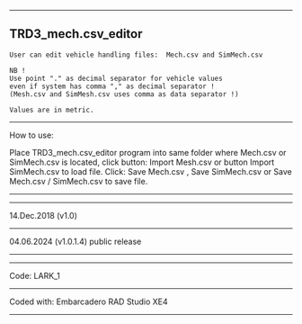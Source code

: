 ----------------------------------------------------------------------------------------
TRD3_mech.csv_editor
----------------------------------------------------------------------------------------


	User can edit vehicle handling files:  Mech.csv and SimMech.csv

	NB ! 
	Use point "." as decimal separator for vehicle values 
	even if system has comma "," as decimal separator !
	(Mesh.csv and SimMesh.csv uses comma as data separator !)

	Values are in metric.
	
----------------------------------------------------------------------------------------
 How to use:

 Place TRD3_mech.csv_editor  program into same folder where Mech.csv or SimMech.csv
  is located, click button: Import Mesh.csv    or button Import SimMech.csv  to load file.
  Click:  Save Mech.csv , Save SimMech.csv or   Save Mech.csv / SimMech.csv   to save file.
  
----------------------------------------------------------------------------------------









----------------------------------------------------------------------------------------
14.Dec.2018 (v1.0)

----------------------------------------------------------------------------------------
04.06.2024 (v1.0.1.4) 
public release

----------------------------------------------------------------------------------------









----------------------------------------------------------------------------------------
Code: LARK_1

----------------------------------------------------------------------------------------
Coded with: Embarcadero RAD Studio XE4

----------------------------------------------------------------------------------------
